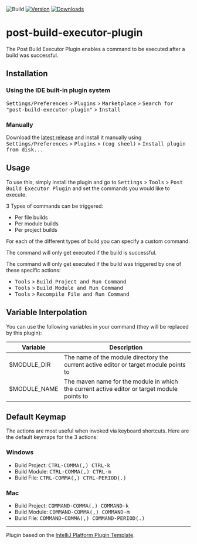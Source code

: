 ![Build](https://github.com/dshane001/post-build-executor-plugin/workflows/Build/badge.svg)
[![Version](https://img.shields.io/jetbrains/plugin/v/22965-post-build-executor.svg)](https://plugins.jetbrains.com/plugin/22965-post-build-executor)
[![Downloads](https://img.shields.io/jetbrains/plugin/d/22965-post-build-executor.svg)](https://plugins.jetbrains.com/plugin/22965-post-build-executor)

<!-- Plugin description -->
# post-build-executor-plugin

The Post Build Executor Plugin enables a command to be executed after a build was successful.

## Installation

### Using the IDE built-in plugin system

<kbd>Settings/Preferences</kbd> > <kbd>Plugins</kbd> > <kbd>Marketplace</kbd> > <kbd>Search for "post-build-executor-plugin"</kbd> > <kbd>Install</kbd>

### Manually

Download the [latest release](https://github.com/dshane001/post-build-executor-plugin/releases/latest) and install it manually using <kbd>Settings/Preferences</kbd> > <kbd>Plugins</kbd> > <kbd>(cog sheel)</kbd> > <kbd>Install plugin from disk...</kbd>

## Usage

To use this, simply install the plugin and go to <kbd>Settings</kbd> > <kbd>Tools</kbd> > <kbd>Post Build Executor Plugin</kbd> and set the commands you would like to execute.


3 Types of commands can be triggered:
  - Per file builds
  - Per module builds
  - Per project builds


For each of the different types of build you can specify a custom command.


The command will only get executed if the build is successful.


The command will only get executed if the build was triggered by one of these specific actions:
  - <kbd>Tools</kbd> > <kbd>Build Project and Run Command</kbd>
  - <kbd>Tools</kbd> > <kbd>Build Module and Run Command</kbd>
  - <kbd>Tools</kbd> > <kbd>Recompile File and Run Command</kbd>

## Variable Interpolation
You can use the following variables in your command (they will be replaced by this plugin):

| Variable     | Description |
|--------------|-------------|
| $MODULE_DIR  | The name of the module directory the current active editor or target module points to |
| $MODULE_NAME | The maven name for the module in which the current active editor or target module points to |

## Default Keymap
The actions are most useful when invoked via keyboard shortcuts. Here are the default keymaps for the 3 actions:

### Windows
  - Build Project: <kbd>CTRL-COMMA(,) CTRL-k</kbd>
  - Build Module: <kbd>CTRL-COMMA(,) CTRL-m</kbd>
  - Build File: <kbd>CTRL-COMMA(,) CTRL-PERIOD(.)</kbd>
### Mac
  - Build Project: <kbd>COMMAND-COMMA(,) COMMAND-k</kbd>
  - Build Module: <kbd>COMMAND-COMMA(,) COMMAND-m</kbd>
  - Build File: <kbd>COMMAND-COMMA(,) COMMAND-PERIOD(.)</kbd>

<!-- Plugin description end -->
---
Plugin based on the [IntelliJ Platform Plugin Template][template].

[template]: https://github.com/JetBrains/intellij-platform-plugin-template
[docs:plugin-description]: https://plugins.jetbrains.com/docs/intellij/plugin-user-experience.html#plugin-description-and-presentation
